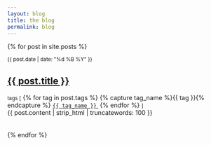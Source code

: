 ```yaml
---
layout: blog
title: the blog
permalink: blog
---
```


{% for post in site.posts %}
<div class="post">
<small>{{ post.date | date: "%d %B %Y" }}</small>
<h2 class="title"><a href="{{ post.url }}">{{ post.title }}</a></h2>
<span padding-top="-10px"><small>tags [</small>
  {% for tag in post.tags %}
    {% capture tag_name %}{{ tag }}{% endcapture %}
    <a href="/tag/{{ tag_name }}"><code class="highligher-rouge"><nobr>{{ tag_name }}</nobr></code>&nbsp;</a>
  {% endfor %}
<small>]</small></span>

<div class="entry">
{{ post.content | strip_html | truncatewords: 100 }}
</div>
</div>
<br>
<br>
{% endfor %}


